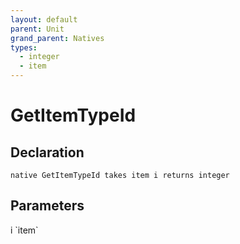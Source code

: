 ```yaml
---
layout: default
parent: Unit
grand_parent: Natives
types:
  - integer
  - item
---
```


# GetItemTypeId

## Declaration

```
native GetItemTypeId takes item i returns integer
```

## Parameters
<dl>
  <dt>i `item`</dt>
  <dd></dd>
</dl>